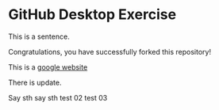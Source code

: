 # GitHub Desktop Exercise

This is a sentence.

Congratulations, you have successfully forked this repository!

This is a [google website](https://www.google.com)

There is update.

Say sth
say sth
test 02
test 03
